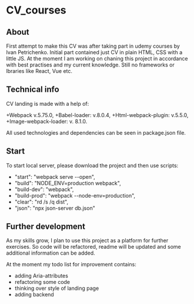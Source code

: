# CV_courses

## About

First attempt to make this CV was after taking part in udemy courses by Ivan Petrichenko.
Initial part contained just CV in plain HTML, CSS with a little JS.
At the moment I am working on chaning this project in accordance with best practises and my current knowledge. Still no frameworks or lbraries like React, Vue etc.

## Technical info

CV landing is made with a help of:

+Webpack v.5.75.0,
+Babel-loader: v.8.0.4,
+Html-webpack-plugin:  v.5.5.0,
+Image-webpack-loader: v. 8.1.0.

All used technologies and dependencies can be seen in package.json file.

## Start

To start local server, please download the project and then use scripts:

+ "start": "webpack serve --open",
+ "build": "NODE_ENV=production webpack",
+ "build-dev": "webpack",
+ "build-prod": "webpack --node-env=production",
+ "clear": "rd /s /q dist",
+ "json": "npx json-server db.json"

## Further development

As my skills grow, I plan to use this project as a platform for further exercises.
So code will be refactored, readme will be updated and some additional information can be added.

At the moment my todo list for improvement contains:
+ adding Aria-attributes
+ refactoring some code
+ thinking over style of landing page
+ adding backend
